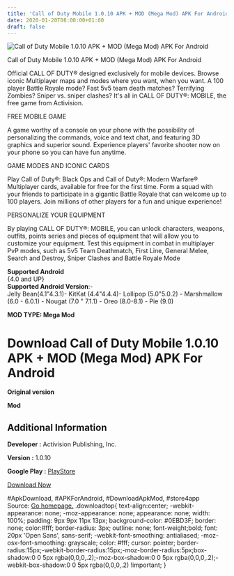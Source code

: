 ```yaml
---
title: 'Call of Duty Mobile 1.0.10 APK + MOD (Mega Mod) APK For Android'
date: 2020-01-20T08:00:00+01:00
draft: false
---
```


![Call of Duty Mobile 1.0.10 APK + MOD (Mega Mod) APK For Android](https://i1.wp.com/apkhome.net/wp-content/uploads/2020/01/Call-of-Duty-Mobile-1.0.10-APK-MOD-Mega-Mod.jpg "Call of Duty Mobile 1.0.10 APK + MOD (Mega Mod) APK For Android")

  

Call of Duty Mobile 1.0.10 APK + MOD (Mega Mod) APK For Android

Official CALL OF DUTY® designed exclusively for mobile devices. Browse iconic Multiplayer maps and modes where you want, when you want. A 100 player Battle Royale mode? Fast 5v5 team death matches? Terrifying Zombies? Sniper vs. sniper clashes? It's all in CALL OF DUTY®: MOBILE, the free game from Activision.

FREE MOBILE GAME

A game worthy of a console on your phone with the possibility of personalizing the commands, voice and text chat, and featuring 3D graphics and superior sound. Experience players' favorite shooter now on your phone so you can have fun anytime.

GAME MODES AND ICONIC CARDS

Play Call of Duty®: Black Ops and Call of Duty®: Modern Warfare® Multiplayer cards, available for free for the first time. Form a squad with your friends to participate in a gigantic Battle Royale that can welcome up to 100 players. Join millions of other players for a fun and unique experience!

PERSONALIZE YOUR EQUIPMENT

By playing CALL OF DUTY®: MOBILE, you can unlock characters, weapons, outfits, points series and pieces of equipment that will allow you to customize your equipment. Test this equipment in combat in multiplayer PvP modes, such as 5v5 Team Deathmatch, First Line, General Melee, Search and Destroy, Sniper Clashes and Battle Royale Mode

**Supported Android**  
{4.0 and UP}  
**Supported Android Version**:-  
Jelly Bean(4.1"4.3.1)- KitKat (4.4"4.4.4)- Lollipop (5.0"5.0.2) - Marshmallow (6.0 - 6.0.1) - Nougat (7.0 " 7.1.1) - Oreo (8.0-8.1) - Pie (9.0)

**MOD TYPE: Mega Mod**

Download Call of Duty Mobile 1.0.10 APK + MOD (Mega Mod) APK For Android
========================================================================

**Original version**

**Mod**

Additional Information
----------------------

**Developer :** Activision Publishing, Inc.

**Version :** 1.0.10

**Google Play :** [PlayStore](https://play.google.com/store/apps/details?id=com.activision.callofduty.shooter)

  

[Download Now](https://store4app.co/post/call-of-duty-mobile-1-0-10-apk-mod-mega-mod-apk-for-android_1579452029)

  
#ApkDownload, #APKForAndroid, #DownloadApkMod, #store4app  
Source: [Go homepage.](https://store4app.co/post/call-of-duty-mobile-1-0-10-apk-mod-mega-mod-apk-for-android_1579452029) .downloadtop{ text-align:center; -webkit-appearance: none; -moz-appearance: none; appearance: none; width: 100%; padding: 9px 9px 11px 13px; background-color: #0EBD3F; border: none; color:#fff; border-radius: 3px; outline: none; font-weight;bold; font: 20px 'Open Sans', sans-serif; -webkit-font-smoothing: antialiased; -moz-osx-font-smoothing: grayscale; color: #fff; cursor: pointer; border-radius:15px;-webkit-border-radius:15px;-moz-border-radius:5px;box-shadow:0 0 5px rgba(0,0,0,.2);-moz-box-shadow:0 0 5px rgba(0,0,0,.2);-webkit-box-shadow:0 0 5px rgba(0,0,0,.2) !important; }
